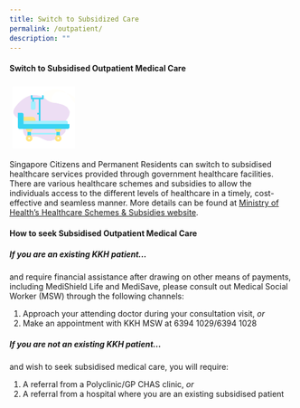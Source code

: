 ```yaml
---
title: Switch to Subsidized Care
permalink: /outpatient/
description: ""
---
```

#### **Switch to Subsidised Outpatient Medical Care**

<img src="images/oc-new.png" style="-webkit-tap-highlight-; vertical-align: middle; max-width: 22%; margin: 5px;">

Singapore Citizens and Permanent Residents can switch to subsidised healthcare services provided through government healthcare facilities. There are various healthcare schemes and subsidies to allow the individuals access to the different levels of healthcare in a timely, cost-effective and seamless manner. More details can be found at [Ministry of Health’s Healthcare Schemes & Subsidies website](https://www.moh.gov.sg/cost-financing/healthcare-schemes-subsidies).

#### How to seek Subsidised Outpatient Medical Care

##### **If you are an existing KKH patient...**
and require financial assistance after drawing on other means of payments, including MediShield Life and MediSave, please consult out Medical Social Worker (MSW) through the following channels:
1. Approach your attending doctor during your consultation visit, *or*
2. Make an appointment with KKH MSW at 6394 1029/6394 1028

##### **If you are not an existing KKH patient...**
and wish to seek subsidised medical care, you will require:
1. A referral from a Polyclinic/GP CHAS clinic, *or*
2. A referral from a hospital where you are an existing subsidised patient